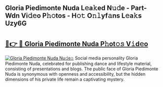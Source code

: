 ## Gloria Piedimonte Nuda L𝚎a𝚔ed N𝚞𝚍e - Part-Wdn Vi𝚍𝚎o P𝚑𝚘tos - H𝚘𝚝 O𝚗𝚕yf𝚊ns L𝚎a𝚔s Uzy6G

# <h2><a href="http://kf5bq1.oniu.top/?m=Gloria+Piedimonte+Nuda">🔗👉 🔴 Gloria Piedimonte Nuda P𝚑ot𝚘𝚜 V𝚒d𝚎o</a></h2>

[![Gloria Piedimonte Nuda Nu𝚍e𝚜](https://i.imgur.com/0qMVB7G.gif)](http://kf5bq1.oniu.top/?m=Gloria+Piedimonte+Nuda)
Social media personality Gloria Piedimonte Nuda, celebrated for publishing dance and lifestyle material, consisting of presentations and blogs. The public face of Gloria Piedimonte Nuda is synonymous with openness and accessibility, but the hidden dimensions of his private life remain a captivating mystery.  
